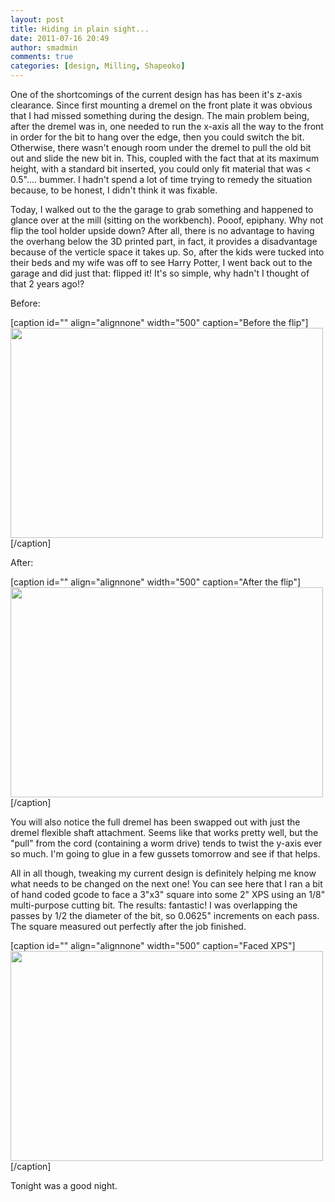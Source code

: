 ```yaml
---
layout: post
title: Hiding in plain sight...
date: 2011-07-16 20:49
author: smadmin
comments: true
categories: [design, Milling, Shapeoko]
---
```

One of the shortcomings of the current design has has been it's z-axis clearance. Since first mounting a dremel on the front plate it was obvious that I had missed something during the design. The main problem being, after the dremel was in, one needed to run the x-axis all the way to the front in order for the bit to hang over the edge, then you could switch the bit. Otherwise, there wasn't enough room under the dremel to pull the old bit out and slide the new bit in. This, coupled with the fact that at its maximum height, with a standard bit inserted, you could only fit material that was &lt; 0.5".... bummer. I hadn't spend a lot of time trying to remedy the situation because, to be honest, I didn't think it was fixable.

Today, I walked out to the the garage to grab something and happened to glance over at the mill (sitting on the workbench). Pooof, epiphany. Why not flip the tool holder upside down? After all, there is no advantage to having the overhang below the 3D printed part, in fact, it provides a disadvantage because of the verticle space it takes up. So, after the kids were tucked into their beds and my wife was off to see Harry Potter, I went back out to the garage and did just that: flipped it! It's so simple, why hadn't I thought of that 2 years ago!?

Before:

[caption id="" align="alignnone" width="500" caption="Before the flip"]<img src="http://farm3.static.flickr.com/2219/5784589779_3c901cde90.jpg" alt="" width="500" height="336" />[/caption]

After:

[caption id="" align="alignnone" width="500" caption="After the flip"]<img src="http://farm7.static.flickr.com/6027/5944565881_29ff05f92b.jpg" alt="" width="500" height="336" />[/caption]

You will also notice the full dremel has been swapped out with just the dremel flexible shaft attachment. Seems like that works pretty well, but the "pull" from the cord (containing a worm drive) tends to twist the y-axis ever so much. I'm going to glue in a few gussets tomorrow and see if that helps.

All in all though, tweaking my current design is definitely helping me know what needs to be changed on the next one! You can see here that I ran a bit of hand coded gcode to face a 3"x3" square into some 2" XPS using an 1/8" multi-purpose cutting bit. The results: fantastic! I was overlapping the passes by 1/2 the diameter of the bit, so 0.0625" increments on each pass. The square measured out perfectly after the job finished.

[caption id="" align="alignnone" width="500" caption="Faced XPS"]<img src="http://farm7.static.flickr.com/6010/5945120770_5e4865116f.jpg" alt="" width="500" height="336" />[/caption]

Tonight was a good night.

&nbsp;
